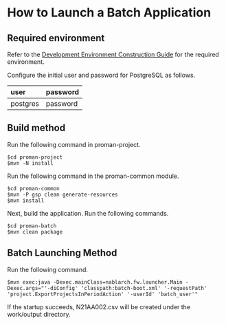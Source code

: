 # How to Launch a Batch Application

## Required environment

Refer to the [Development Environment Construction Guide](../../Sample_Project_Development_Guide/PGUT_Phase/Development_environment_construction_guide.md) for the required environment.

Configure the initial user and password for PostgreSQL as follows.

| user     | password|
|:---------|:--------|
| postgres | password|


## Build method

Run the following command in proman-project.
```
$cd proman-project
$mvn -N install
```

Run the following command in the proman-common module.
```
$cd proman-common
$mvn -P gsp clean generate-resources
$mvn install
```

Next, build the application. Run the following commands.

```
$cd proman-batch
$mvn clean package
```


## Batch Launching Method


Run the following command.

```
$mvn exec:java -Dexec.mainClass=nablarch.fw.launcher.Main -Dexec.args="'-diConfig' 'classpath:batch-boot.xml' '-requestPath' 'project.ExportProjectsInPeriodAction' '-userId' 'batch_user'"
```

If the startup succeeds, N21AA002.csv will be created under the work/output directory.
